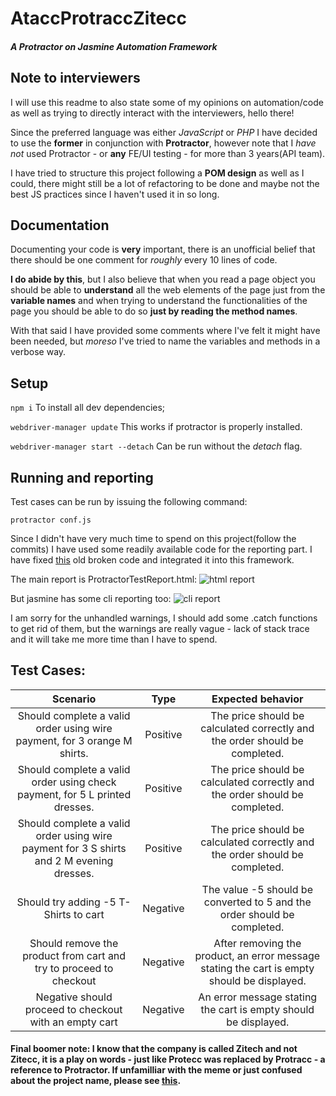 # AtaccProtraccZitecc
#### *A Protractor on Jasmine Automation Framework*

## Note to interviewers 

I will use this readme to also state some of my opinions on automation/code as well as trying to directly interact with  the interviewers, hello there!

Since the preferred language was either *JavaScript* or *PHP* I have decided to use the **former**
in conjunction with **Protractor**, however note that I *have not* used Protractor - or **any** FE/UI testing - for more
than 3 years(API team).

I have tried to structure this project following a **POM design** as well as I could, there might still be a lot of 
refactoring to be done and maybe not the best JS practices since I haven't used it in so long.


## Documentation
Documenting your code is **very** important, there is an unofficial belief that there should be one comment for *roughly* 
every 10 lines of code.    
 
 **I do abide by this**, but I also believe that when you read a page object 
you should be able to **understand** all the web elements of the page just from the **variable names** and when trying 
 to understand the functionalities of the page you should be able to do so **just by reading the method names**.

With that said I have provided some comments where I've felt it might have been needed, but *moreso* I've tried to name 
the variables and methods in a verbose way.


## Setup

`npm i` To install all dev dependencies;

`webdriver-manager update` This works if protractor is properly installed.

`webdriver-manager start --detach` Can be run without the *detach* flag.


## Running and reporting

Test cases can be run by issuing the following command:  
  
`protractor conf.js`


Since I didn't have very much time to spend on this project(follow the commits) I have used some readily
available code for the reporting part. I have fixed [this](https://praveendavidmathew.medium.com/creating-html-reports-for-protractor-7d9830ebf428) old broken code
and integrated it into this framework.

The main report is ProtractorTestReport.html:
![html report](https://i.imgur.com/HRbshXO.png)


But jasmine has some cli reporting too:
![cli report](https://i.imgur.com/yjrmbAA.png)


I am sorry for the unhandled warnings, I should add some .catch functions to get rid of them, but the warnings are really
vague - lack of stack trace and it will take me more time than I have to spend.

## Test Cases:  

| Scenario | Type | Expected behavior |
| :---:         |     :---:      |          :---: |
| Should complete a valid order using wire payment, for 3 orange M shirts.   | Positive     | The price should be calculated correctly and the order should be completed.    |
| Should complete a valid order using check payment, for 5 L printed dresses.     | Positive      | The price should be calculated correctly and the order should be completed.      |
| Should complete a valid order using wire payment for 3 S shirts and 2 M evening dresses.   | Positive     | The price should be calculated correctly and the order should be completed.    |
| Should try adding -5 T-Shirts to cart | Negative     | The value -5 should be converted to 5 and the order should be completed.  |
| Should remove the product from cart and try to proceed to checkout    | Negative      | After removing the product, an error message stating the cart is empty should be displayed.     |
| Negative should proceed to checkout with an empty cart   | Negative     | An error message stating the cart is empty should be displayed.    |

#### Final boomer note: I know that the company is called Zitech and not Zitecc, it is a play on words - just like Protecc was replaced by Protracc - a reference to Protractor. If unfamilliar with the meme or just confused about the project name, please see [this](https://knowyourmeme.com/memes/he-protec-but-he-also-attac).